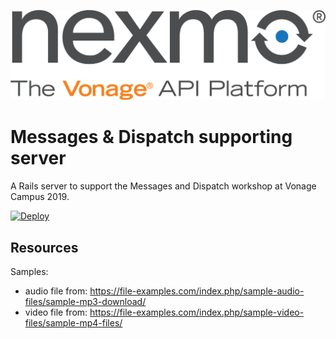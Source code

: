 ![Nexmo](app/assets/images/nexmo.png)


# Messages & Dispatch supporting server

A Rails server to support the Messages and Dispatch workshop at Vonage Campus 2019.


<a href="https://heroku.com/deploy?template=https://github.com/nexmo-community/vonage-campus-messages-and-dispatch-server" target="_blank">
  <img src="https://www.herokucdn.com/deploy/button.svg" alt="Deploy">
</a>


## Resources

Samples:

- audio file from: https://file-examples.com/index.php/sample-audio-files/sample-mp3-download/
- video file from: https://file-examples.com/index.php/sample-video-files/sample-mp4-files/

